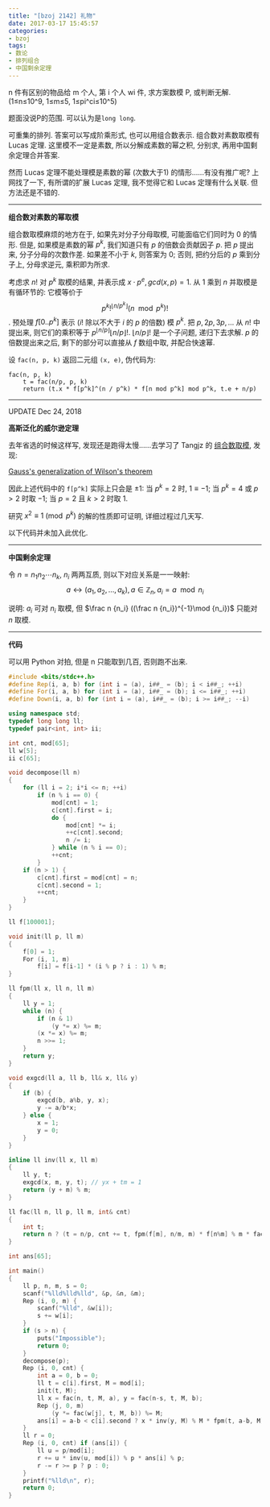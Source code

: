 ```yaml
---
title: "[bzoj 2142] 礼物"
date: 2017-03-17 15:45:57
categories:
- bzoj
tags:
- 数论
- 排列组合
- 中国剩余定理
---
```

n 件有区别的物品给 m 个人, 第 i 个人 wi 件, 求方案数模 P, 或判断无解. (1&le;n&le;10^9, 1&le;m&le;5, 1&le;pi^ci&le;10^5)

题面没说P的范围. 可以认为是`long long`.
<!--more-->

可重集的排列. 答案可以写成阶乘形式, 也可以用组合数表示. 组合数对素数取模有 Lucas 定理. 这里模不一定是素数, 所以分解成素数的幂之积, 分别求, 再用中国剩余定理合并答案.

然而 Lucas 定理不能处理模是素数的幂 (次数大于1) 的情形......有没有推广呢? 上网找了一下, 有所谓的扩展 Lucas 定理, 我不觉得它和 Lucas 定理有什么关联. 但方法还是不错的.

---
**组合数对素数的幂取模**

组合数取模麻烦的地方在于, 如果先对分子分母取模, 可能面临它们同时为 $0$ 的情形. 但是, 如果模是素数的幂 $p^k$, 我们知道只有 $p$ 的倍数会贡献因子 $p$. 把 $p$ 提出来, 分子分母的次数作差. 如果差不小于 $k$, 则答案为 $0$; 否则, 把约分后的 $p$ 乘到分子上, 分母求逆元, 乘积即为所求.

考虑求 $n!$ 对 $p^k$ 取模的结果, 并表示成 $x\cdot p^e, gcd(x,p)=1$. 从 $1$ 乘到 $n$ 并取模是有循环节的: 它模等价于 $${p^k}!^{\lfloor n/p^k \rfloor} (n\mod {p^k})!$$. 预处理 $f[0..p^k]$ 表示 ($i!$ 除以不大于 $i$ 的 $p$ 的倍数) 模 $p^k$. 把 $p,2p,3p,\ldots$ 从 $n!$ 中提出来, 则它们的乘积等于 $p^{\lfloor n/p \rfloor}\lfloor n/p \rfloor!$. $\lfloor n/p \rfloor!$ 是一个子问题, 递归下去求解. $p$ 的倍数提出来之后, 剩下的部分可以直接从 $f$ 数组中取, 并配合快速幂.

设 `fac(n, p, k)` 返回二元组 `(x, e)`, 伪代码为:
```
fac(n, p, k)
    t = fac(n/p, p, k)
    return (t.x * f[p^k]^(n / p^k) * f[n mod p^k] mod p^k, t.e + n/p)
```
---
UPDATE Dec 24, 2018

**高斯泛化的威尔逊定理**

去年省选的时候这样写, 发现还是跑得太慢......去学习了 Tangjz 的 [组合数取模](https://blog.csdn.net/skywalkert/article/details/52553048), 发现:

[Gauss's generalization of Wilson's theorem](https://en.wikipedia.org/wiki/Wilson%27s_theorem#Gauss's_generalization)

因此上述代码中的 `f[p^k]` 实际上只会是 $\pm 1$: 当 $p^k = 2$ 时, $1 \equiv -1$; 当 $p^k = 4$ 或 $p>2$ 时取 $-1$; 当 $p=2$ 且 $k>2$ 时取 $1$.

研究 $x^2 \equiv 1 \pmod {p^k}$ 的解的性质即可证明, 详细过程过几天写.

以下代码并未加入此优化.

---
**中国剩余定理**

令 $n = n_1n_2\cdots n_k$, $n_i$ 两两互质, 则以下对应关系是一一映射:
$$a \leftrightarrow (a_1, a_2, \ldots, a_k), a\in \mathbb Z_n, a_i = a\mod n_i$$

说明: $a_i$ 可对 $n_i$ 取模, 但 $\frac n {n_i} ((\frac n {n_i})^{-1}\mod {n_i})$ 只能对 $n$ 取模.

---
**代码**

可以用 Python 对拍, 但是 n 只能取到几百, 否则跑不出来.

```cpp
#include <bits/stdc++.h>
#define Rep(i, a, b) for (int i = (a), i##_ = (b); i < i##_; ++i)
#define For(i, a, b) for (int i = (a), i##_ = (b); i <= i##_; ++i)
#define Down(i, a, b) for (int i = (a), i##_ = (b); i >= i##_; --i)

using namespace std;
typedef long long ll;
typedef pair<int, int> ii;

int cnt, mod[65];
ll w[5];
ii c[65];

void decompose(ll n)
{
	for (ll i = 2; i*i <= n; ++i)
		if (n % i == 0) {
			mod[cnt] = 1;
			c[cnt].first = i;
			do {
				mod[cnt] *= i;
				++c[cnt].second;
				n /= i;
			} while (n % i == 0);
			++cnt;
		}
	if (n > 1) {
		c[cnt].first = mod[cnt] = n;
		c[cnt].second = 1;
		++cnt;
	}
}

ll f[100001];

void init(ll p, ll m)
{
	f[0] = 1;
	For (i, 1, m)
		f[i] = f[i-1] * (i % p ? i : 1) % m;
}

ll fpm(ll x, ll n, ll m)
{
	ll y = 1;
	while (n) {
		if (n & 1)
			(y *= x) %= m;
		(x *= x) %= m;
		n >>= 1;
	}
	return y;
}

void exgcd(ll a, ll b, ll& x, ll& y)
{
	if (b) {
		exgcd(b, a%b, y, x);
		y -= a/b*x;
	} else {
		x = 1;
		y = 0;
	}
}

inline ll inv(ll x, ll m)
{
	ll y, t;
	exgcd(x, m, y, t); // yx + tm = 1
	return (y + m) % m;
}

ll fac(ll n, ll p, ll m, int& cnt)
{
	int t;
	return n ? (t = n/p, cnt += t, fpm(f[m], n/m, m) * f[n%m] % m * fac(t, p, m, cnt) % m) : 1;
}

int ans[65];

int main()
{
	ll p, n, m, s = 0;
	scanf("%lld%lld%lld", &p, &n, &m);
	Rep (i, 0, m) {
		scanf("%lld", &w[i]);
		s += w[i];
	}
	if (s > n) {
		puts("Impossible");
		return 0;
	}
	decompose(p);
	Rep (i, 0, cnt) {
		int a = 0, b = 0;
		ll t = c[i].first, M = mod[i];
		init(t, M);
		ll x = fac(n, t, M, a), y = fac(n-s, t, M, b);
		Rep (j, 0, m)
			(y *= fac(w[j], t, M, b)) %= M;
		ans[i] = a-b < c[i].second ? x * inv(y, M) % M * fpm(t, a-b, M) % M : 0;
	}
	ll r = 0;
	Rep (i, 0, cnt) if (ans[i]) {
		ll u = p/mod[i];
		r += u * inv(u, mod[i]) % p * ans[i] % p;
		r -= r >= p ? p : 0;
	}
	printf("%lld\n", r);
	return 0;
}
```